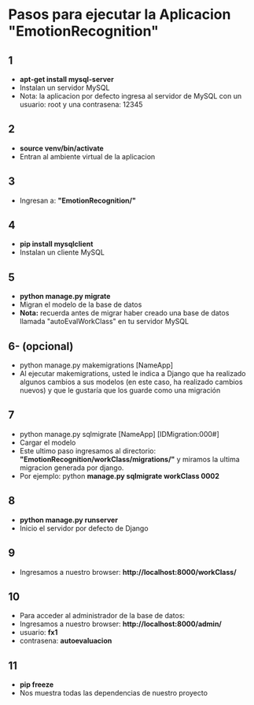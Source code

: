 Pasos para ejecutar la Aplicacion "EmotionRecognition"
=====================================================

## 1
- **apt-get install mysql-server**	
- Instalan un servidor MySQL
- Nota: la aplicacion por defecto ingresa al servidor de MySQL con un usuario: root y una contrasena: 12345

## 2
- **source venv/bin/activate**
- Entran al ambiente virtual de la aplicacion

## 3 
- Ingresan a: **"EmotionRecognition/"**

## 4
- **pip install mysqlclient**
- Instalan un cliente MySQL

## 5 
- **python manage.py migrate**
- Migran el modelo de la base de datos
- **Nota:** recuerda antes de migrar haber creado una base de datos llamada "autoEvalWorkClass" en tu servidor MySQL

## 6- (opcional)
- python manage.py makemigrations [NameApp]
- Al ejecutar makemigrations, usted le indica a Django que ha realizado algunos cambios a sus modelos (en este caso, ha realizado cambios nuevos) y que le gustaría que los guarde como una migración

## 7
- python manage.py sqlmigrate [NameApp] [IDMigration:000#]
- Cargar el modelo
- Este ultimo paso ingresamos al directorio: **"EmotionRecognition/workClass/migrations/"** y miramos la ultima migracion generada por django.
- Por ejemplo: python **manage.py sqlmigrate workClass 0002**

## 8
- **python manage.py runserver**
- Inicio el servidor por defecto de Django

## 9
- Ingresamos a nuestro browser: **http://localhost:8000/workClass/**

## 10
- Para acceder al administrador de la base de datos:
- Ingresamos a nuestro browser: **http://localhost:8000/admin/**
- usuario: **fx1**
- contrasena: **autoevaluacion**

## 11
- **pip freeze**
- Nos muestra todas las dependencias de nuestro proyecto


